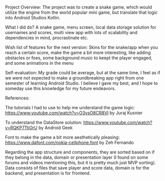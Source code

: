 Project Overview:
The project was to create a snake game, which would utilize the engine from the world popular mini game, but translate that logic into Android Studios Kotlin.

What I did do? A snake game, menu screen, local data storage solution for usernames and scores, multi view app with lots of scalability and dependencies in mind, procrastinate etc.

Wish list of features for the next version: Skins for the snake/app when you reach a certain score, make the game a bit more interesting, like adding obstacles or foes, some background music to keept the player engaged, and some animations in the menu

Self-evaluation:
My grade could be average, but at the same time, I feel as if we were not expected to make a groundbreaking app right from one semester of learning Android Studio. I believe I gave my best, and I hope to someday use this knowledge for my future endeavors.

References: 

The tutorials I had to use to help me understand the game logic: https://www.youtube.com/watch?v=O3vsO8CR8VI by Juraj Kusnier

To understand the DataStore solution: https://www.youtube.com/watch?v=RQKP7TtiOrU by Android Geek

Font to make the game a bit more aesthetically pleasing: https://www.dafont.com/nokia-cellphone.font by Zeh Fernando

Regarding the app structure and components, they are sorted based on if they belong in the data, domain or presentation layer (I found on some forums and videos mentioning this, but it is pretty much just MVP sorting). Data consists of files that save player and score data, domain is for the backend, and presentation is for frontend. 
